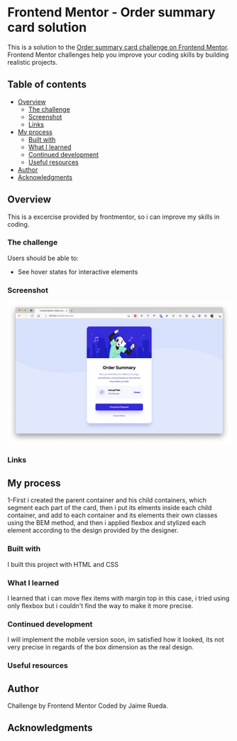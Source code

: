 # Frontend Mentor - Order summary card solution

This is a solution to the [Order summary card challenge on Frontend Mentor](https://www.frontendmentor.io/challenges/order-summary-component-QlPmajDUj). Frontend Mentor challenges help you improve your coding skills by building realistic projects. 

## Table of contents

- [Overview](#overview)
  - [The challenge](#the-challenge)
  - [Screenshot](#screenshot)
  - [Links](#links)
- [My process](#my-process)
  - [Built with](#built-with)
  - [What I learned](#what-i-learned)
  - [Continued development](#continued-development)
  - [Useful resources](#useful-resources)
- [Author](#author)
- [Acknowledgments](#acknowledgments)



## Overview
This is a excercise provided by frontmentor, so i can improve my skills in coding.

### The challenge

Users should be able to:

- See hover states for interactive elements

### Screenshot

![my screenshot](./screenshotjames.png)

### Links




## My process
1-First i created the parent container and his child containers, which segment each part of the card, then i put its elments inside each child container, and add to each container and its elements their own classes using the BEM method, and then i applied flexbox and stylized each element according to the design provided by the designer.



### Built with

I built this project with HTML and CSS


### What I learned

I learned that i can move flex items with margin top in this case, i tried using only flexbox but i couldn't find the way to make it more precise.


### Continued development

I will implement the mobile version soon, im satisfied how it looked, its not very precise in regards of the box dimension as the real design.


### Useful resources



## Author

 Challenge by Frontend Mentor
 Coded by Jaime Rueda.


## Acknowledgments


